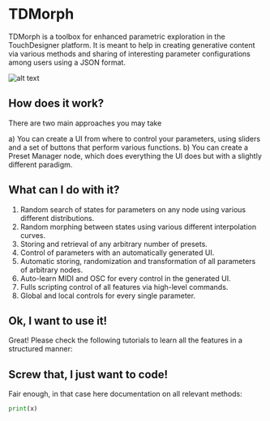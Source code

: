 # TDMorph

TDMorph is a toolbox for enhanced parametric exploration in the TouchDesigner platform. It is meant to help in creating generative content via various methods and sharing of interesting parameter configurations among users using a JSON format.  

![alt text](https://github.com/DarienBrito/TDMorph/blob/master/imgs/CaptureUICrop.png)

## How does it work?

There are two main approaches you may take

a) You can create a UI from where to control your parameters, using sliders and a set of buttons that perform various functions.
b) You can create a Preset Manager node, which does everything the UI does but with a slightly different paradigm.

## What can I do with it?

1) Random search of states for parameters on any node using various different distributions.
2) Random morphing between states using various different interpolation curves.
3) Storing and retrieval of any arbitrary number of presets.
4) Control of parameters with an automatically generated UI.
5) Automatic storing, randomization and transformation of all parameters of arbitrary nodes.
6) Auto-learn MIDI and OSC for every control in the generated UI.
7) Fulls scripting control of all features via high-level commands.
8) Global and local controls for every single parameter.

## Ok, I want to use it!

Great! Please check the following tutorials to learn all the features in a structured manner:

## Screw that, I just want to code! 

Fair enough, in that case here documentation on all relevant methods:

```python
print(x) 
```



